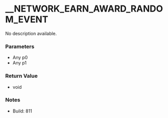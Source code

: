 # __NETWORK_EARN_AWARD_RANDOM_EVENT

No description available.

### Parameters
* Any p0
* Any p1

### Return Value
* void

### Notes
* Build: 811

